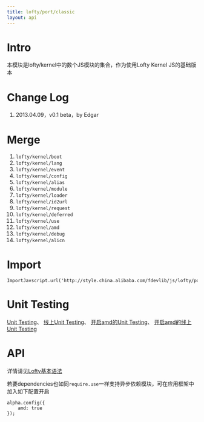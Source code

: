 ```yaml
---
title: lofty/port/classic
layout: api
---
```


# Intro

本模块是lofty/kernel中的数个JS模块的集合，作为使用Lofty Kernel JS的基础版本

# Change Log

1. 2013.04.09，v0.1 beta，by Edgar

# Merge

1. `lofty/kernel/boot`
1. `lofty/kernel/lang`
1. `lofty/kernel/event`
1. `lofty/kernel/config`
1. `lofty/kernel/alias`
1. `lofty/kernel/module`
1. `lofty/kernel/loader`
1. `lofty/kernel/id2url`
1. `lofty/kernel/request`
1. `lofty/kernel/deferred`
1. `lofty/kernel/use`
1. `lofty/kernel/amd`
1. `lofty/kernel/debug`
1. `lofty/kernel/alicn`

# Import

    ImportJavscript.url('http://style.china.alibaba.com/fdevlib/js/lofty/port/classic.js');

# Unit Testing

[Unit Testing](/tests/specs/port/classic/runner.html)、
[线上Unit Testing](/tests/specs/port/classic/runner-online.html)、
[开启amd的Unit Testing](/tests/specs/port/classic/runner-aio.html)、
[开启amd的线上Unit Testing](/tests/specs/port/classic/runner-aio-online.html)

# API

详情请见[Lofty基本语法](/docs/grammar.html)

若要dependencies也如同`require.use`一样支持异步依赖模块，可在应用框架中加入如下配置开启

    alpha.config({
        amd: true
    });
    
